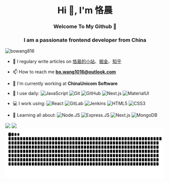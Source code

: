
<h1 align="center">Hi 👋, I'm 恪晨</h1> 

<h3 align="center"> Welcome To My Github 👋  </h3>

<h3 align="center">I am a passionate frontend developer from China</h3>

<p align="left"> <img src="https://komarev.com/ghpvc/?username=bowang816&label=Profile%20views&color=0e75b6&style=flat" alt="bowang816" /> </p>

- 📝 I regulary write articles on [恪晨的小站](https://blog.wangboweb.site)、[掘金](https://juejin.cn/user/2049145403882430)、[知乎](https://www.zhihu.com/people/ke-chen-6-83)

- 📫 How to reach me **bo.wang1016@outlook.com**

- 🏢 I'm currently working at **ChinaUnicom Software**

- 🚀 I use daily:
  ![JavaScript](https://img.shields.io/badge/-JavaScript-black?style=plastic&logo=javascript)
  ![Git](https://img.shields.io/badge/-Git-black?style=plastic&logo=git)
  ![GitHub](https://img.shields.io/badge/-GitHub-181717?style=plastic&logo=github)
  ![Next.js](https://img.shields.io/badge/next.js-red?style=plastic&logo=appveyor)
  ![MaterialUI](https://img.shields.io/badge/-MatrialUI-0081CB?style=plastic&logo=material-UI)

- 💻 I work using:
  ![React](https://img.shields.io/badge/-React-3b2e5a?style=plastic&logo=react)
  ![GitLab](https://img.shields.io/badge/-GitLab-FCA121?style=plastic&logo=gitlab)
  ![Jenkins](https://img.shields.io/badge/-Jenkins-black?style=plastic&logo=Jenkins)
  ![HTML5](https://img.shields.io/badge/-HTML5-E34F26?style=plastic&logo=html5&logoColor=white)
  ![CSS3](https://img.shields.io/badge/-CSS3-1572B6?style=plastic&logo=css3)
  
- 🌱 Learning all about:
  ![Node.JS](https://img.shields.io/badge/-Node.JS-black?style=plastic&logo=Node.js) 
  ![Express.JS](https://img.shields.io/badge/-Express.JS-c7b198?style=plastic&logo=Express.JS) 
  ![Next.js](https://img.shields.io/badge/-Next.js-black?style=plastic&logo=Next.js)
  ![MongoDB](https://img.shields.io/badge/-MongoDB-black?style=plastic&logo=mongodb)
 
<div style="display: inline">
  <img src="https://github-readme-stats.vercel.app/api?username=bowang816&show_icons=true&theme=tokyonight" height="150" align="center"/>
  <img src="https://github-readme-stats.vercel.app/api/top-langs/?username=bowang816&layout=compact&theme=dracula" height="150" align="center"/>
</div>

<img src="https://github.com/BoWang816/Weekly/blob/output/github-snake.svg" height="160" align="center"/>
